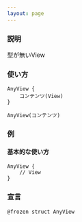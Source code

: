 ```yaml
---
layout: page
---
```


### 説明

型が無いView

### 使い方

    AnyView {
        コンテンツ(View)
    }

    AnyView(コンテンツ)

### 例

#### 基本的な使い方

    AnyView {
        // View
    }

### 宣言

    @frozen struct AnyView
